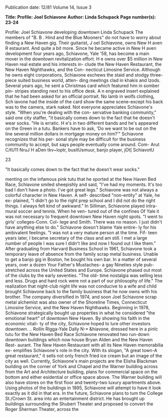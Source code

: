 Publication date: 12/81
Volume 14, Issue 3

**Title: Profile: Joel Schiavone**
**Author: Linda Schupack**
**Page number(s): 23-24**

Profile: Joel Schiavone 
developing downtown 
Linda Schupack 
The members of "B. B . Hind and the 
Blue Mooners" do not have to worry 
about finding a New Haven gig. Their 
guitarist, J oel Schiavone, owns New 
H aven R estaurant. 
And quite a bit more. 
Since he became active in New 
H aven development four years ago, 
Schiavone, Yale '58, has become a main 
mover in the downtown revitalization 
effort. H e owns over $5 million in New 
Haven real estate and his interests in-
clude the New Haven Restaurant, the 
New Haven Nighthawks, and the Con-
necticut Limosine Service. 
Although he owns eight corporations, 
Schiavone eschews the staid and stodgy 
three-piece suited business world, atten-
ding meetings clad in khakis and lzods. 
Several years ago, he sent a Christmas 
card which featured him in somber pin-
stripes standing next to his office desk. 
A n engraved insert explained that he 
had been asked for an official portrait. 
No lamb in wolfs clothing, Sch iavone 
had the inside of the card show the same 
scene-except his back was to the 
camera, stark naked. 
Not everyone appreciates Schiavone's 
style. 
"When you're dealing with the con-
servative banking community," said 
one city staffer, "it basically comes down 
to the fact that he doesn't wear socks. 
"He is erratic. H e's in two different 
bands and he's appeared on the Green 
in a tutu. Bankers have to ask, 'Do we 
want to be out on the line several 
million dollars in mortgage money on 
him?'" 
Schiavone recognizes that his per-
sonal style may be difficult for the 
business community to accept, but says 
people eventually come around. Com-
Arut C/tU11 
NruJ H aDen tkv~loptr, busitUsmuur, banjo player, jOt[ SchiavotU 

23 

"It basically comes down to 
the fact that he doesn't wear 
socks." 

menting on the infamous pink tutu that 
he sported at the New Haven Bed 
Race, Schiavone smiled sheepishly and 
said, "I've had my moments. It's too bad 
I don't have a photo. I've got great legs." 
Schiavone was not always a colorful 
character in New Haven. A self-
described "non-entity" at Yale, he ex-
plained, "I didn't go to the right prep 
school and I did not do the right things. 
I always felt kind of awkward." 
In Silliman, Schiavone played intra-
mural soccer and tennis. When he ven-
tured out of the confines Of Yale it was 
not necessary to frequent downtown 
New Haven night spots. 
"I went to girls' colleges-Conn. Col-
lege and Smith. There was no reason. I 
just didn't have anything else to do." 
Schiavone doesn't blame Yale entire-
ly for his ambivalent feelings. "I was not 
a very mature person at the time. Fif-
teen years later, I became secretary of 
the class and am still. I met a large 
number of people I was sure I didn't like 
and now I found out I like them." 
After graduating from Harvard 
Business School in 1961, Schiavone 
took a temporary leave of absence from 
the family scrap metal business. Unable 
to get a banjo gig in Boston, he bought 
his own bar. In a matter of several 
years, over a dozen Your Father's 
Mustaches- a 
gay 
Nineties style 
pub- stretched across the United States 
and Europe. 
Schiavone phased out most of the 
clubs by the early seventies. "The old-
time nostalgia was selling less and less. 
Drugs and hard rock were not a part of 
our philosophy of life." 
The realization that night-club night 
life was not conducive to a wife and 
child brought Schiavone back to the 
family business that he now owns with 
his brother. The company diversified in 
1974, and soon Joel Schiavone scrap 
metal alchemist was also owner of the 
Shoreline Times, Connecticut Limosine 
Service, and the New Haven 
Nighthawks. 
Beginning in 
1978, 
Schiavone 
strategically bought up properties in 
what he considered "the emotional 
heart" of downtown New Haven. By 
showing his faith in the economic vitali-
ty of the city, Schiavone hoped to lure 
other investors downtown. 
.. 
Rollin Rlgga-Yale Dally N-• 
&hiavone, dressed here in a pinlc tutu for 
the New Haven Bed Race 
Schiavone renovated two run-down 
downtown buildings which now house 
Bryan Alden and the New Haven Rest-
aurant. The New Haven Restaurant 
with all its New Haven memorabilia ex-
emplifies Schiavone's role in the city. 
With its slogan, "A great town-A great 
restaurant," it sells not only french fried 
ice cream but an image of the city as 
well. 
Currently, Schiavone's main projects 
are the Elisha Blackman building on the 
corner of York and Chapel and the 
Warner building across from the Art 
and Architecture building, plans for 
commercial space on the bottom and 
either esidential or office space above. 
The Warner building will also have 
stores on the first floor and twenty-two 
luxury apartments above. Using photos 
of the buildings in 1895, Schiavone will 
attempt to have it look exactly as it did 
in that era. 
In the future, Schiavone plans to tum 
the College St./Crown St. area into an 
entertainment district. He has brought 
up buildings surrounding the Shubert 
Theater and proposed to convert the 
Roger Sherman Theater, across the